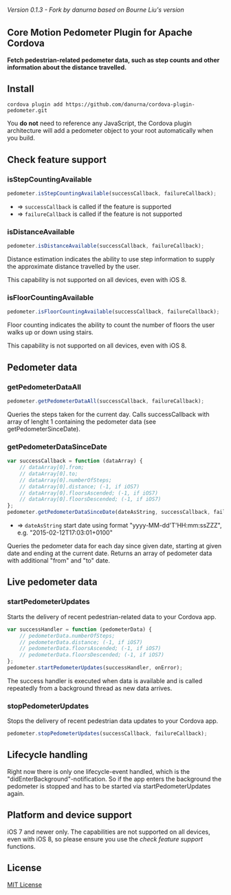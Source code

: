###### Version 0.1.3 - Fork by danurna based on Bourne Liu's version

## Core Motion Pedometer Plugin for Apache Cordova

**Fetch pedestrian-related pedometer data, such as step counts and other information about the distance travelled.**

## Install
```
cordova plugin add https://github.com/danurna/cordova-plugin-pedometer.git
```

You **do not** need to reference any JavaScript, the Cordova plugin architecture will add a pedometer object to your root automatically when you build.

## Check feature support
### isStepCountingAvailable
```js
pedometer.isStepCountingAvailable(successCallback, failureCallback);
```
- => `successCallback` is called if the feature is supported
- => `failureCallback` is called if the feature is not supported

### isDistanceAvailable
```js
pedometer.isDistanceAvailable(successCallback, failureCallback);
```

Distance estimation indicates the ability to use step information to supply the approximate distance travelled by the user.

This capability is not supported on all devices, even with iOS 8.

### isFloorCountingAvailable
```js
pedometer.isFloorCountingAvailable(successCallback, failureCallback);
```

Floor counting indicates the ability to count the number of floors the user walks up or down using stairs.

This capability is not supported on all devices, even with iOS 8.

## Pedometer data
### getPedometerDataAll
```js
pedometer.getPedometerDataAll(successCallback, failureCallback);
```
Queries the steps taken for the current day. Calls successCallback with array of lenght 1 containing the pedometer data (see getPedometerSinceDate).

### getPedometerDataSinceDate
```js
var successCallback = function (dataArray) {
    // dataArray[0].from;
    // dataArray[0].to;
    // dataArray[0].numberOfSteps;
    // dataArray[0].distance; (-1, if iOS7)
    // dataArray[0].floorsAscended; (-1, if iOS7)
    // dataArray[0].floorsDescended; (-1, if iOS7)
};
pedometer.getPedometerDataSinceDate(dateAsString, successCallback, failureCallback);
```
- => `dateAsString` start date using format "yyyy-MM-dd'T'HH:mm:ssZZZ", e.g. "2015-02-12T17:03:01+0100"

Queries the pedometer data for each day since given date, starting at given date and ending at the current date. Returns an array of pedometer data with additional "from" and "to" date.

## Live pedometer data
### startPedometerUpdates
Starts the delivery of recent pedestrian-related data to your Cordova app.

```js
var successHandler = function (pedometerData) {
    // pedometerData.numberOfSteps;
    // pedometerData.distance; (-1, if iOS7)
    // pedometerData.floorsAscended; (-1, if iOS7)
    // pedometerData.floorsDescended; (-1, if iOS7)
};
pedometer.startPedometerUpdates(successHandler, onError);
```

The success handler is executed when data is available and is called repeatedly from a background thread as new data arrives.

### stopPedometerUpdates
Stops the delivery of recent pedestrian data updates to your Cordova app.

```js
pedometer.stopPedometerUpdates(successCallback, failureCallback);
```

## Lifecycle handling
Right now there is only one lifecycle-event handled, which is the "didEnterBackground"-notification. So if the app enters the background the pedometer is stopped and has to be started via startPedometerUpdates again.

## Platform and device support
iOS 7 and newer only. The capabilities are not supported on all devices, even with iOS 8, so please ensure you use the *check feature support* functions.

## License

[MIT License](http://ilee.mit-license.org)
